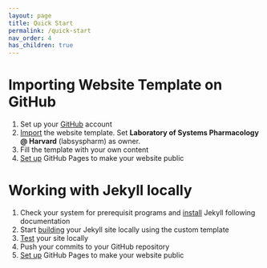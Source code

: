 ```yaml
---
layout: page
title: Quick Start
permalink: /quick-start
nav_order: 4
has_children: true
---
```


# Importing Website Template on GitHub

1. Set up your [GitHub](http://github.com) account
3. [Import](https://github.com/new/import) the website template. Set **Laboratory of Systems Pharmacology @ Harvard** (labsyspharm) as owner.
4. Fill the template with your own content
5. [Set up](./import-template#setting-up-github-pages) GitHub Pages to make your website public

# Working with Jekyll locally

1. Check your system for prerequisit programs and [install](./local-setup.md#installing-jekyll) Jekyll following documentation
2. Start [building](./local-setup.md#setting-up-a-website-to-be-hosted-on-github) your Jekyll site locally using the custom template
3. [Test](./local-setup.md#testing-site-locally) your site locally
4. Push your commits to your GitHub repository
5. [Set up](./import-template#setting-up-github-pages) GitHub Pages to make your website public
